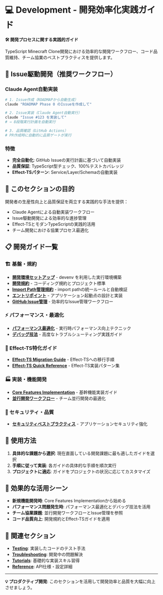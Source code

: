 # 💻 Development - 開発効率化実践ガイド

**🛠️ 開発プロセスに関する実践的ガイド**

TypeScript Minecraft Clone開発における効率的な開発ワークフロー、コード品質維持、チーム協業のベストプラクティスを提供します。

## 🚀 Issue駆動開発（推奨ワークフロー）

### Claude Agent自動実装

```bash
# 1. Issue作成（ROADMAPから自動生成）
claude "ROADMAP Phase 0 のIssueを作成して"

# 2. Issue実装（Claude Agent自動実行）
claude "Issue #123 を実装して"
# → 8段階実行計画を自動実行

# 3. 品質確認（GitHub Actions）
# PR作成時に自動的に品質ゲートが実行
```

### 特徴

- **完全自動化**: GitHub Issueの実行計画に基づいて自動実装
- **品質保証**: TypeScript型チェック、100%テストカバレッジ
- **Effect-TSパターン**: Service/Layer/Schemaの自動実装

## 🎯 このセクションの目的

開発者の生産性向上と品質保証を両立する実践的な手法を提供：

- Claude Agentによる自動実装ワークフロー
- Issue駆動開発による効率的な進捗管理
- Effect-TSとモダンTypeScriptの実践的活用
- チーム開発における協業プロセス最適化

## 📋 開発ガイド一覧

### 🏗 基盤・規約

- **[開発環境セットアップ](./setup-dev-environment.md)** - devenv を利用した実行環境構築
- **[開発規約](./development-conventions.md)** - コーディング規約とプロジェクト標準
- **[Import Path管理規約](./import-path-conventions.md)** - import pathの統一ルールと自動検証
- **[エントリポイント](./entry-points.md)** - アプリケーション起動点の設計と実装
- **[GitHub Issue管理](./github-issue-management.md)** - 効率的なIssue管理ワークフロー

### ⚡ パフォーマンス・最適化

- **[パフォーマンス最適化](./performance-optimization.md)** - 実行時パフォーマンス向上テクニック
- **[デバッグ技法](./debugging-techniques.md)** - 高度なトラブルシューティング実践ガイド

### 🚀 Effect-TS特化ガイド

- **[Effect-TS Migration Guide](./effect-ts-migration-guide.md)** - Effect-TSへの移行手順
- **[Effect-TS Quick Reference](./effect-ts-quick-reference.md)** - Effect-TS実装パターン集

### 🏭 実装・機能開発

- **[Core Features Implementation](./core-features-implementation.md)** - 基幹機能実装ガイド
- **[並行開発ワークフロー](./parallel-development-workflow.md)** - チーム並行開発の最適化

### 🔐 セキュリティ・品質

- **[セキュリティベストプラクティス](./security-best-practices.md)** - アプリケーションセキュリティ強化

## 🔧 使用方法

1. **具体的な課題から選択**: 現在直面している開発課題に最も適したガイドを選択
2. **手順に従って実装**: 各ガイドの具体的な手順を順次実行
3. **プロジェクトに適応**: ガイドをプロジェクトの状況に応じてカスタマイズ

## 🎯 効果的な活用シーン

- **新規機能開発時**: Core Features Implementationから始める
- **パフォーマンス問題発生時**: パフォーマンス最適化とデバッグ技法を活用
- **チーム協業課題**: 並行開発ワークフローとIssue管理を参照
- **コード品質向上**: 開発規約とEffect-TSガイドを適用

## 🔗 関連セクション

- **[Testing](../testing/README.md)**: 実装したコードのテスト手法
- **[Troubleshooting](../troubleshooting/README.md)**: 開発中の問題解決
- **[Tutorials](../../tutorials/README.md)**: 基礎的な実装スキル習得
- **[Reference](../../reference/README.md)**: API仕様・設定詳細

---

**💡 プロダクティブ開発**: このセクションを活用して開発効率と品質を大幅に向上させましょう。
